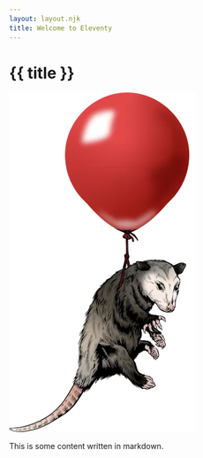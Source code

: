 ```yaml
---
layout: layout.njk
title: Welcome to Eleventy
---
```

# {{ title }}

![Logo](assets/img/logo.webp)

This is some content written in markdown.